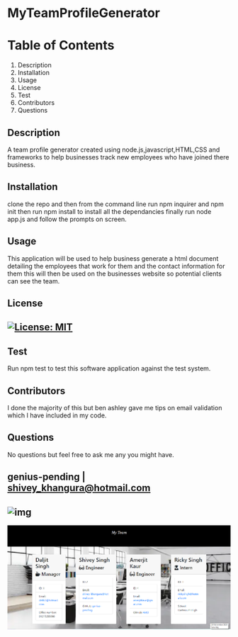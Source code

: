 
# MyTeamProfileGenerator



# Table of Contents
1. Description
2. Installation
3. Usage
4. License
5. Test
6. Contributors
7. Questions
## Description
A team profile generator created using node.js,javascript,HTML,CSS and frameworks to help businesses track new employees who have joined there business.
## Installation
clone the repo and then from the command line run npm inquirer and npm init then run npm install to install all the dependancies finally run node app.js and follow the prompts on screen.
## Usage
This application will be used to help business generate a html document detailing the employees that work for them and the contact information for them this will then be used on the businesses website so potential clients can see the team.
## License
## [![License: MIT](https://img.shields.io/badge/License-MIT-yellow.svg)](https://opensource.org/licenses/MIT)
## Test
Run npm test to test this software application against the test system. 
## Contributors
I done the majority of this but ben ashley gave me tips on email validation which I have included in my code.
## Questions
No questions but feel free to ask me any you might have.
## genius-pending | shivey_khangura@hotmail.com
## ![img](https://avatars2.githubusercontent.com/u/67982777?v=4)
![](https://github.com/genius-pending/MyTeamProfileGenerator/blob/main/Screenshot.png)
